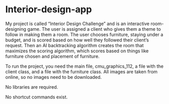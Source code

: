 # Interior-design-app
My project is called “Interior Design Challenge” and is an interactive room-designing game. The user is assigned a client who gives them a theme to follow in making them a room. The user chooses furniture, staying under a budget, and is scored based on how well they followed their client’s request. Then an AI backtracking algorithm creates the room that maximizes the scoring algorithm, which scores based on things like furniture chosen and placement of furniture. 


To run the project, you need the main file, cmu_graphics_112, a file with the client class, and a file with the furniture class. All images are taken from online, so no images need to be downloaded.


No libraries are required.


No shortcut commands exist.
